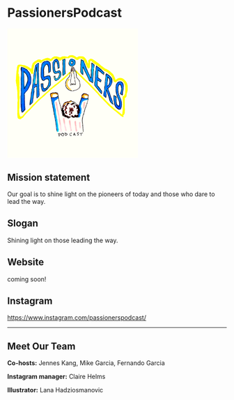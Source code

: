 # PassionersPodcast

<img src ="imag/logo.jpg" width="300">

## Mission statement
Our goal is to shine light on the pioneers of today and those who dare to lead the way.

## Slogan
Shining light on those leading the way.

## Website
coming soon!

## Instagram
https://www.instagram.com/passionerspodcast/ 

---
## Meet Our Team 
**Co-hosts:** Jennes Kang, Mike Garcia, Fernando Garcia 

**Instagram manager:** Claire Helms

**Illustrator:** Lana Hadziosmanovic 
